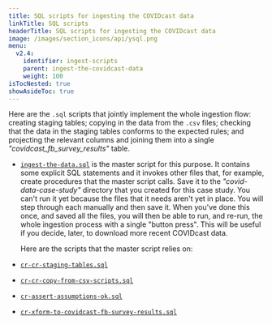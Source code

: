 ```yaml
---
title: SQL scripts for ingesting the COVIDcast data
linkTitle: SQL scripts
headerTitle: SQL scripts for ingesting the COVIDcast data
image: /images/section_icons/api/ysql.png
menu:
  v2.4:
    identifier: ingest-scripts
    parent: ingest-the-covidcast-data
    weight: 100
isTocNested: true
showAsideToc: true
---
```


Here are the `.sql` scripts that jointly implement the whole ingestion flow: creating staging tables; copying in the data from the `.csv` files; checking that the data in the staging tables conforms to the expected rules; and projecting the relevant columns and joining them into a single _"covidcast_fb_survey_results"_ table.

- [`ingest-the-data.sql`](./ingest-the-data-sql) is the master script for this purpose. It contains some explicit SQL statements and it invokes other files that, for example, create procedures that the master script calls. Save it to the _"covid-data-case-study"_ directory that you created for this case study. You can't run it yet because the files that it needs aren't yet in place. You will step through each manually and then save it. When you've done this once, and saved all the files, you will then be able to run, and re-run, the whole ingestion process with a single "button press". This will be useful if you decide, later, to download more recent COVIDcast data.

  Here are the scripts that the master script relies on:

- [`cr-cr-staging-tables.sql`](./cr-cr-staging-tables-sql)

- [`cr-cr-copy-from-csv-scripts.sql`](./cr-cr-copy-from-csv-scripts-sql)

- [`cr-assert-assumptions-ok.sql`](./cr-assert-assumptions-ok-sql)

- [`cr-xform-to-covidcast-fb-survey-results.sql`](./cr-xform-to-joined-table-sql)
